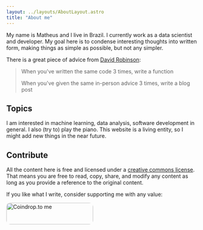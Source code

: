 ```yaml
---
layout: ../layouts/AboutLayout.astro
title: "About me"
---
```


My name is Matheus and I live in Brazil. I currently work as a data scientist and developer. My goal here is to condense interesting thoughts into written form, making things as simple as possible, but not any simpler.

There is a great piece of advice from [David Robinson](https://x.com/drob/status/928447584712253440):

> When you've written the same code 3 times, write a function
>
> When you've given the same in-person advice 3 times, write a blog post

## Topics

I am interested in machine learning, data analysis, software development in general. I also (try to) play the piano. This website is a living entity, so I might add new things in the near future.

## Contribute

All the content here is free and licensed under a [creative commons license](https://creativecommons.org/licenses/by-sa/4.0/deed.en). That means you are free to read, copy, share, and modify any content as long as you provide a reference to the original content.

If you like what I write, consider supporting me with any value:

<a href="https://coindrop.to/mathpn" target="_blank"><img src="https://coindrop.to/embed-button.png" style="border-radius: 10px; height: 57px !important;width: 229px !important;" alt="Coindrop.to me"></img></a>
